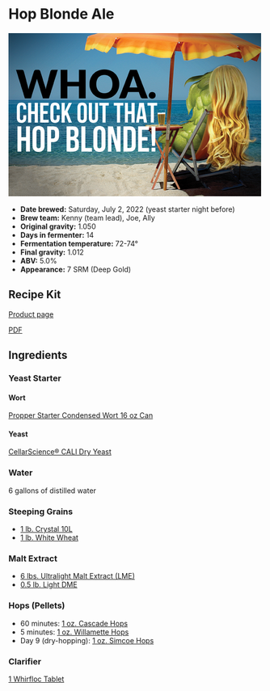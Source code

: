 # Hop Blonde Ale

![](../img/hop-blonde-ale.png)

* **Date brewed:** Saturday, July 2, 2022 (yeast starter night before)
* **Brew team:** Kenny (team lead), Joe, Ally
* **Original gravity:** 1.050
* **Days in fermenter:** 14
* **Fermentation temperature:** 72-74°
* **Final gravity:** 1.012
* **ABV:** 5.0%
* **Appearance:** 7 SRM (Deep Gold) 

## Recipe Kit

[Product page](https://www.morebeer.com/products/hop-blonde-extract-beer-brewing-kit-5-gallons.html)

[PDF](../hop-blonde-ale.pdf)

## Ingredients

### Yeast Starter

#### Wort

[Propper Starter Condensed Wort 16 oz Can](https://omegayeast.com/propper/propper-starter)

#### Yeast

[CellarScience® CALI Dry Yeast](https://www.morebeer.com/products/cellarscience-cali-dry-yeast.html)

### Water 

6 gallons of distilled water

### Steeping Grains

* [1 lb. Crystal 10L](https://www.morebeer.com/products/briess-caramel-10l-malt.html)
* [1 lb. White Wheat](https://www.morebeer.com/products/malt-briess-white-wheat-lb-showroom.html)

### Malt Extract

* [6 lbs. Ultralight Malt Extract (LME)](https://www.morebeer.com/products/ultralight-malt-extract-lme.html)
* [0.5 lb. Light DME](https://www.morebeer.com/products/golden-dry-malt-extract-dme.html)

### Hops (Pellets)

* 60  minutes: [1 oz. Cascade Hops](https://www.morebeer.com/products/cascade-hops-pellets.html)
* 5 minutes: [1 oz. Willamette Hops](https://www.morebeer.com/products/willamette-hops-pellets.html)
* Day 9 (dry-hopping): [1 oz. Simcoe Hops](https://www.morebeer.com/products/simcoe-hops-pellets.html)

### Clarifier

[1 Whirfloc Tablet](https://www.morebeer.com/products/whirlfloc-tablets.html)
